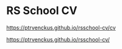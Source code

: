 # RS School CV

https://ptrvenckus.github.io/rsschool-cv/cv

https://ptrvenckus.github.io/rsschool-cv/